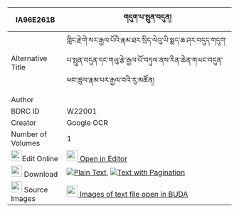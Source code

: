 |IA96E261B|གདུག་པ་སྤུན་བདུན། 
| --- | --- 
|Alternative Title |གླིང་རྗེ་གེ་སར་རྒྱལ་པོའི་རྣམ་ཐར་སྲིད་ལེའུ་ཡི་སྨད་ཆ་ཤར་བདུད་གདུག་པ་སྤུན་བདུན་དང་གཡུ་རྩེ་རྒྱལ་པོ་བཏུལ་ནས་རིན་ཆེན་གཡང་བདུན་ཕབ་ཚུལ་རྣམ་པར་རྒྱལ་བའི་རུ་མཚོན།
|Author | 
|BDRC ID | W22001
|Creator | Google OCR
|Number of Volumes| 1
|<img width="25" src="https://img.icons8.com/color/25/000000/edit-property.png">Edit Online| [<img width="25" src="https://avatars.githubusercontent.com/u/45091458?s=200&v=4"> Open in Editor](http://editor.openpecha.org/IA96E261B)
|<img width="25" src="https://img.icons8.com/fluent/48/000000/download-2.png"/>  Download | [![](https://img.icons8.com/color/20/000000/txt.png)Plain Text](https://github.com/Openpecha/IA96E261B/releases/download/v1/dukpa_pun_dun_plain_IA96E261B.zip), [![](https://img.icons8.com/color/20/000000/txt.png)Text with Pagination](https://github.com/Openpecha/IA96E261B/releases/download/v1/dukpa_pun_dun_pages_IA96E261B.zip)
|<img width="25" src="https://img.icons8.com/plasticine/100/000000/pictures-folder.png"/>  Source Images | [<img width="25" src="https://library.bdrc.io/icons/BUDA-small.svg"> Images of text file open in BUDA](https://library.bdrc.io/show/bdr:W22001)